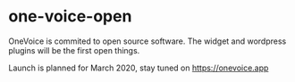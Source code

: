 # one-voice-open

OneVoice is commited to open source software. The widget and wordpress plugins will be the first open things. 

Launch is planned for March 2020, stay tuned on https://onevoice.app
